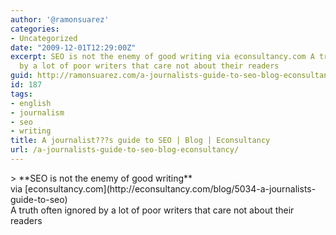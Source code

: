 ```yaml
---
author: '@ramonsuarez'
categories:
- Uncategorized
date: "2009-12-01T12:29:00Z"
excerpt: SEO is not the enemy of good writing via econsultancy.com A truth often ignored
  by a lot of poor writers that care not about their readers
guid: http://ramonsuarez.com/a-journalists-guide-to-seo-blog-econsultancy
id: 187
tags:
- english
- journalism
- seo
- writing
title: A journalist???s guide to SEO | Blog | Econsultancy
url: /a-journalists-guide-to-seo-blog-econsultancy/
---
```


<div class="posterous_bookmarklet_entry">> **SEO is not the enemy of good writing**

<div class="posterous_quote_citation">via [econsultancy.com](http://econsultancy.com/blog/5034-a-journalists-guide-to-seo)</div>A truth often ignored by a lot of poor writers that care not about their readers

</div>